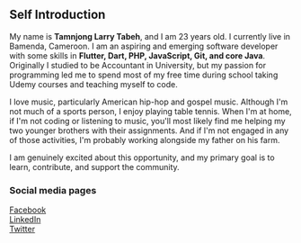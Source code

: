 ## Self Introduction

My name is **Tamnjong Larry Tabeh**, and I am 23 years old. I currently live in Bamenda, Cameroon. I am an aspiring and emerging software developer with some skills in **Flutter, Dart, PHP, JavaScript, Git, and core Java**. Originally I studied to be Accountant in University, but my passion for programming led me to spend most of my free time during school taking Udemy courses and teaching myself to code.

I love music, particularly American hip-hop and gospel music. Although I'm not much of a sports person, I enjoy playing table tennis. When I'm at home, if I'm not coding or listening to music, you'll most likely find me helping my two younger brothers with their assignments. And if I'm not engaged in any of those activities, I'm probably working alongside my father on his farm.

I am genuinely excited about this opportunity, and my primary goal is to learn, contribute, and support the community.

### Social media pages

[Facebook](https://web.facebook.com/tamnjong.larrytabeh/) <br>
[LinkedIn](https://www.linkedin.com/in/tamnjong-larry-55918a1b7/) <br>
[Twitter](https://twitter.com/TabehLarry)


